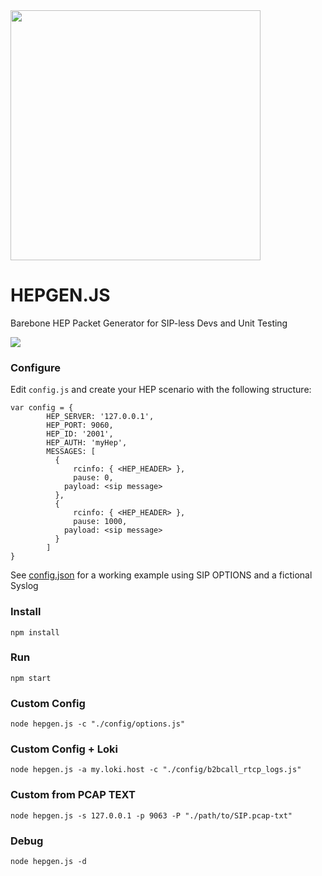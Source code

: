 <img src="https://i.imgur.com/scqdu3p.png" width="400">

# HEPGEN.JS
Barebone HEP Packet Generator for SIP-less Devs and Unit Testing


![](http://i.imgur.com/Z3xYbDh.png)

### Configure
Edit ```config.js``` and create your HEP scenario with the following structure:
```
var config = {
        HEP_SERVER: '127.0.0.1',
        HEP_PORT: 9060,
        HEP_ID: '2001',
        HEP_AUTH: 'myHep',
        MESSAGES: [
          {
      		  rcinfo: { <HEP_HEADER> },
      		  pause: 0,
            payload: <sip message>
          },
          {
      		  rcinfo: { <HEP_HEADER> },
      		  pause: 1000,
            payload: <sip message>
          }
        ]
}
```
See [config.json](https://github.com/sipcapture/hepgen.js/blob/master/config/default.js) for a working example using SIP OPTIONS and a fictional Syslog


### Install
```
npm install
```

### Run
```
npm start
```

### Custom Config
```
node hepgen.js -c "./config/options.js"
```

### Custom Config + Loki
```
node hepgen.js -a my.loki.host -c "./config/b2bcall_rtcp_logs.js"
```

### Custom from PCAP TEXT
```
node hepgen.js -s 127.0.0.1 -p 9063 -P "./path/to/SIP.pcap-txt"
```

### Debug
```
node hepgen.js -d
```


